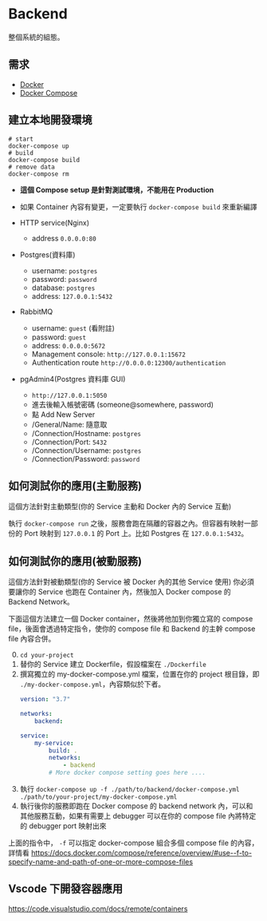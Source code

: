 # Backend

整個系統的組態。

## 需求

- [Docker](https://docs.docker.com/get-docker/)
- [Docker Compose](https://docs.docker.com/compose/install/)

## 建立本地開發環境

```shell
# start
docker-compose up
# build
docker-compose build
# remove data
docker-compose rm
```

- **這個 Compose setup 是針對測試環境，不能用在 Production**
- 如果 Container 內容有變更，一定要執行 `docker-compose build` 來重新編譯

- HTTP service(Nginx)
  - address `0.0.0.0:80`
- Postgres(資料庫)
  - username: `postgres`
  - password: `password`
  - database: `postgres`
  - address: `127.0.0.1:5432`
- RabbitMQ
  - username: `guest` (看附註)
  - password: `guest`
  - address: `0.0.0.0:5672`
  - Management console: `http://127.0.0.1:15672`
  - Authentication route `http://0.0.0.0:12300/authentication`
- pgAdmin4(Postgres 資料庫 GUI)
  - `http://127.0.0.1:5050`
  - 進去後輸入帳號密碼 (someone@somewhere, password)
  - 點 Add New Server
  - /General/Name: 隨意取
  - /Connection/Hostname: `postgres`
  - /Connection/Port: `5432`
  - /Connection/Username: `postgres`
  - /Connection/Password: `password`

## 如何測試你的應用(主動服務)

這個方法針對主動類型(你的 Service 主動和 Docker 內的 Service 互動)

執行 `docker-compose run` 之後，服務會跑在隔離的容器之內。但容器有映射一部份的 Port 映射到 `127.0.0.1` 的 Port 上。比如 Postgres 在 `127.0.0.1:5432`。

## 如何測試你的應用(被動服務)

這個方法針對被動類型(你的 Service 被 Docker 內的其他 Service 使用)
你必須要讓你的 Service 也跑在 Container 內，然後加入 Docker compose 的 Backend Network。

下面這個方法建立一個 Docker container，然後將他加到你獨立寫的 compose file，後面會透過特定指令，使你的 compose file 和 Backend 的主幹 compose file 內容合併。

0. ``cd your-project``
1. 替你的 Service 建立 Dockerfile，假設檔案在 ``./Dockerfile``
2. 撰寫獨立的 my-docker-compose.yml 檔案，位置在你的 project 根目錄，即 ``./my-docker-compose.yml``，內容類似於下者。
    ```yml
    version: "3.7"

    networks:
        backend:
    
    service:
        my-service:
            build: .
            networks:
                - backend
            # More docker compose setting goes here ....
    ```
3. 執行 ``docker-compose up -f ./path/to/backend/docker-compose.yml ./path/to/your-project/my-docker-compose.yml``
4. 執行後你的服務即跑在 Docker compose 的 backend network 內，可以和其他服務互動，如果有需要上 debugger 可以在你的 compose file 內將特定的 debugger port 映射出來

上面的指令中， ``-f`` 可以指定 docker-compose 組合多個 compose file 的內容，詳情看 https://docs.docker.com/compose/reference/overview/#use--f-to-specify-name-and-path-of-one-or-more-compose-files

## Vscode 下開發容器應用

https://code.visualstudio.com/docs/remote/containers